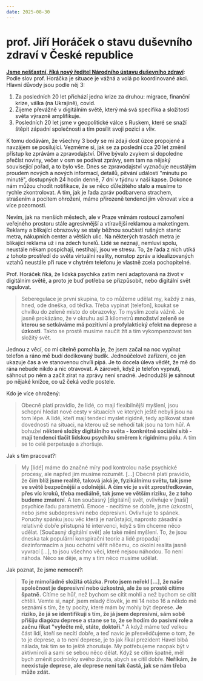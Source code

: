 ```yaml
---
date: 2025-08-30
---
```


# prof. Jiří Horáček o stavu duševního zdraví v České republice

[**Jsme nešťastní, říká nový ředitel Národního ústavu duševního zdraví**](https://ct24.ceskatelevize.cz/clanek/domaci/jsme-nestastni-rika-novy-reditel-narodniho-ustavu-dusevniho-zdravi-36455): Podle slov prof. Horáčka je situace je vážná a volá po koordinované akci. Hlavní důvody jsou podle něj 3:

1. Za posledních 20 let přichází jedna krize za druhou: migrace, finanční krize, válka (na Ukrajině), covid.
2. Žijeme převážně v digitálním světě, který má svá specifika a složitosti světa výrazně amplifikuje.
3. Posledních 20 let jsme v geopolitické válce s Ruskem, které se snaží štěpit západní společnosti a tím posílit svoji pozici a vliv.

K tomu dodávám, že všechny 3 body se mi zdají dost úzce propojené a navzájem se posilující. Vezměme si, jak se za poslední cca 20 let změnil přístup ke zprávám a zpravodajství. Dříve bývalo zvykem si dopoledne přečíst noviny, večer v osm se podívat zprávy, sem tam na nějaký související pořad, a to bylo vše. Dnes se zpravodajství vyznačuje neustálým proudem nových a nových informací, detailů, pitvání událostí "minutu po minutě", dostupných 24 hodin denně, 7 dní v týdnu v naší kapse. Dokonce nám můžou chodit notifikace, že se něco důležitého stalo a musíme to rychle zkontrolovat. A tím, jak je řada zpráv podbarvena strachem, strašením a pocitem ohrožení, máme přirozeně tendenci jim věnovat více a více pozornosti.

Nevím, jak na menších městech, ale v Praze vnímám rostoucí zamoření veřejného prostoru stále agresivnější a vtíravější reklamou a maketingem. Reklamy a blikající obrazovky se staly běžnou součástí rušných stanic metra, nákupních center a větších ulic. Na některých trasách metra je blikající reklama už i na zdech tunelů. Lidé se neznají, nemluví spolu, neustále někam pospíchají, nestíhají, jsou ve stresu. To, že řada z nich utíká z tohoto prostředí do světa virtuální reality, nonstop zpráv a idealizovaných vztahů neustále při ruce v chytrém telefonu je vlastně zcela pochopitelné.

Prof. Horáček říká, že lidská psychika zatím není adaptovaná na život v digitálním světě, a proto je buď potřeba se přizpůsobit, nebo digitální svět regulovat.

> Seberegulace je první skupina, to co můžeme udělat my, každý z nás, hned, ode dneška, od těďka. Třeba vypínat [telefon], koukat se chvilku do zeleně místo do obrazovky. To myslím zcela vážně. Je jasně prokázáno, že v okruhu asi 3 kilometrů **množství zeleně se kterou se setkáváme má pozitivní a profylaktický efekt na deprese a úzkosti**. Takto se prostě musíme naučit žít a tím vykompenzovat ten složitý svět.

<!-- more -->

Jednou z věcí, co mi citelně pomohla je, že jsem začal na noc vypínat telefon a ráno mě budí dedikovaný budík. Jednoúčelové zařízení, co jen ukazuje čas a ve stanovenou chvíli pípá. Je to docela úleva vědět, že mě do rána nebude nikdo a nic otravovat. A zároveň, když je telefon vypnutí, sáhnout po něm a začít zírat na zprávy není snadné. Jednodužší je sáhnout po nějaké knížce, co už čeká vedle postele.

Kdo je více ohrožený:

> Obecně platí pravidlo, že lidé, co mají flexibilnější myšlení, jsou schopní hledat nové cesty v situacích ve kterých ještě nebyli jsou na tom lépe. A lidé, kteří mají tendeci myslet rigidně, tedy aplikovat staré dovednosti na situaci, na kterou už se nehodí tak jsou na tom hůř. A bohužel **některé složky digitálního světa - konkrétně sociální sítě - mají tendenci tlačit lidskou psychiku směrem k rigidnímu pólu**. A tím se to celé perpetuuje a zhoršuje.

Jak s tím pracovat?:

> My [lidé] máme do značné míry pod kontrolou naše psychické procesy, ale napřed jim musíme rozumět. [...] Obecně platí pravidlo, že **čím blíž jsme realitě, taková jaká je, fyzikálnímu světu, tak jsme ve světě bezpečnější a odolnější. A čím víc je svět zprostředkován, přes víc kroků, třeba mediálně, tak jsme ve větším riziku, že z toho budeme zmatení**. A ten současný [digitální] svět, ovlivňuje v [naší] psychice řadu parametrů. Emoce - necítíme se dobře, jsme úzkostní, nebo jsme subdepresivní nebo depresivní. Ovlivňuje to spánek. Poruchy spánku jsou věc která je narůstající, naprosto zásadní a relativně dobře přístupná té intervenci, když s tím chceme něco udělat. [Současný digitální svět] ale také mění myšlení. To, že jsou dneska tak populární konspirační teorie a lidé propadají dezinformacím a jsou ochotní věřit něčemu, co okolní realita jasně vyvrací [...], to jsou všechno věci, které nejsou náhodou. To není náhoda. Něco se děje, a my s tím něco musíme udělat.

Jak poznat, že jsme nemocní?:

> **To je mimořádně složitá otázka. Proto jsem neřekl [...], že naše společnost je depresivní nebo úzkostná, ale že se prostě cítíme špatně.** Cítíme se hůř, než bychom se cítit mohli a než bychom se cítit chtěli. Vemte si, např. jsem mladý člověk, je mi 14 nebo 16 a někdo mě seznámí s tím, že ty pocity, které mám by mohly být deprese. **Je riziko, že já se identifikuji s tím, že já jsem depresivní, sám sobě přišiju diagózu deprese a stane se to, že se hodím do pasivní role a začnu říkat "vylečte mě, státe, doktoři."** A když máme teď velkou část lidí, kteří se necítí dobře, a teď navíc je přesvědčujeme o tom, že to je deprese, a to není deprese, je to jak říkal prezident Havel blbá nálada, tak tím se to ještě zhorušuje. My potřebujeme naopak být v aktivní roli a sami se sebou něco dělat. Když se cítím špatně, měl bych změnit podmínky svého života, abych se cítil dobře. **Neříkám, že neexistuje deprese, ale deprese není tak častá, jak se nám třeba může zdát.**
